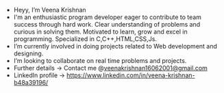 - Heyy, I’m Veena Krishnan
- I'm an enthusiastic program developer eager to contribute to team success through hard work. Clear understanding of problems and curious in solving them. 
     Motivated to learn, grow and excel in programming. Specialized in C,C++,HTML,CSS,Js.
- I’m currently involved in doing projects related to Web development and designing.
- I’m looking to collaborate on real time problems and projects.
- Further details -> Contact me @veenakrishnan16062001@gmail.com
- LinkedIn profile -> https://www.linkedin.com/in/veena-krishnan-b48a39196/

<!---
VeenaKrishnan17/VeenaKrishnan17 is a ✨ special ✨ repository because its `README.md` (this file) appears on your GitHub profile.
You can click the Preview link to take a look at your changes.
--->
